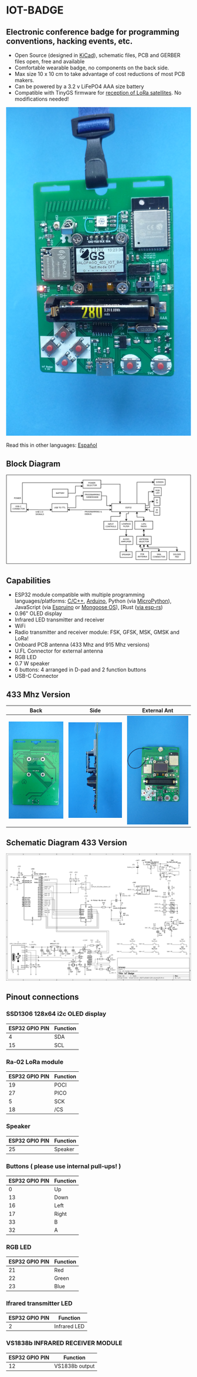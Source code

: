 # IOT-BADGE

## Electronic conference badge for programming conventions, hacking events, etc.

* Open Source (designed in [KiCad](https://www.kicad.org/)), schematic files, PCB and GERBER files open, free and available
* Comfortable wearable badge, no components on the back side.
* Max size 10 x 10 cm to take advantage of cost reductions of most PCB makers.
* Can be powered by a 3.2 v LiFePO4 AAA size battery
* Compatible with TinyGS firmware for [reception of LoRa satellites](https://galopago.github.io/english/lora-satelite-ground-station/). No modifications needed!

![Finished Badge 433 Mhz version](/iot-badge-433/assets/img/finished_badge_v00_433.jpg)

Read this in other languages: [Español](/assets/markdown/README.es.md)

## Block Diagram

![](/iot-badge-433/assets/img/iot-badge-bd.png)


## Capabilities

* ESP32 module compatible with multiple programming languages/platforms: [C/C++](https://docs.espressif.com/projects/esp-idf/en/latest/esp32/), [Arduino](https://github.com/espressif/arduino-esp32), Python (via [MicroPython](https://micropython.org/)), JavaScript (via [Espruino](https://www.espruino.com/ESP32) or [Mongoose OS](https://mongoose-os.com/)), [Rust ([via esp-rs](https://esp-rs.github.io/book/))
* 0.96" OLED display
* Infrared LED transmitter and receiver
* WiFi
* Radio transmitter and receiver module: FSK, GFSK, MSK, GMSK and LoRa!
* Onboard PCB antenna (433 Mhz and 915 Mhz versions)
* U.FL Connector for external antenna
* RGB LED
* 0.7 W speaker
* 6 buttons: 4 arranged in D-pad and 2 function buttons
* USB-C Connector


## 433 Mhz Version
Back                           | Side                                  | External Ant                          |
-------------------------------|---------------------------------------|---------------------------------------|
![](/iot-badge-433/assets/img/back.jpg)|![](/iot-badge-433/assets/img/side.jpg) |![](/iot-badge-433/assets/img/extant.jpg) |

## Schematic Diagram 433 Version

![](/iot-badge-433/assets/img/schematic.png)

## Pinout connections


### SSD1306 128x64 i2c OLED display

ESP32 GPIO PIN |Function
---------------|---------
4              | SDA
15             | SCL

### Ra-02 LoRa module

ESP32 GPIO PIN |Function
---------------|---------
19             | POCI
27             | PICO
5              | SCK
18             | /CS

### Speaker

ESP32 GPIO PIN |Function
---------------|---------
25             | Speaker

### Buttons ( please use internal pull-ups! )

ESP32 GPIO PIN |Function
---------------|---------
0              | Up
13             | Down
16             | Left
17             | Right
33             | B
32             | A

### RGB LED

ESP32 GPIO PIN |Function
---------------|---------
21             | Red
22             | Green
23             | Blue

### Ifrared transmitter LED

ESP32 GPIO PIN |Function
---------------|---------
2              | Infrared LED

### VS1838b INFRARED RECEIVER MODULE

ESP32 GPIO PIN |Function
---------------|---------
12             | VS1838b output

